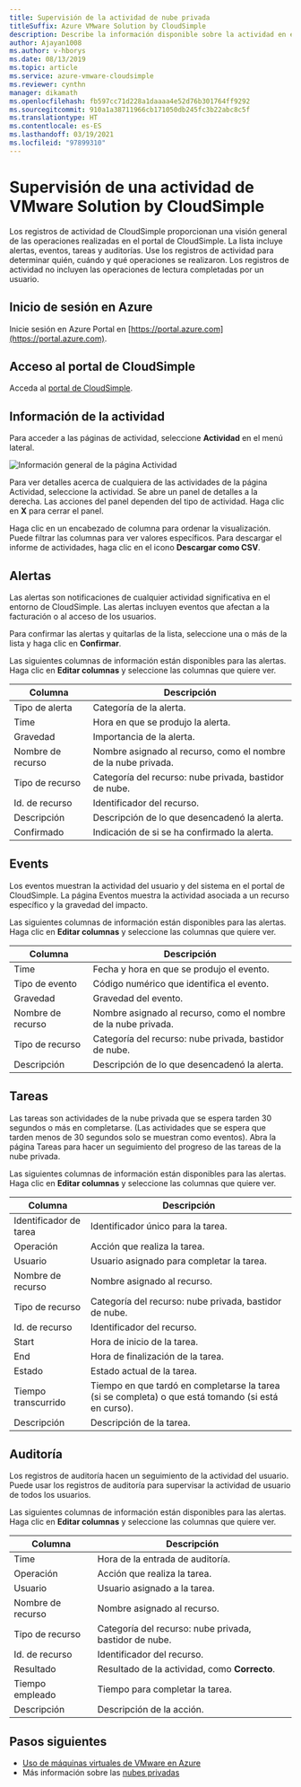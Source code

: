 ```yaml
---
title: Supervisión de la actividad de nube privada
titleSuffix: Azure VMware Solution by CloudSimple
description: Describe la información disponible sobre la actividad en el entorno de Azure VMware Solution by CloudSimple, incluidas alertas, eventos, tareas y auditorías.
author: Ajayan1008
ms.author: v-hborys
ms.date: 08/13/2019
ms.topic: article
ms.service: azure-vmware-cloudsimple
ms.reviewer: cynthn
manager: dikamath
ms.openlocfilehash: fb597cc71d228a1daaaa4e52d76b301764ff9292
ms.sourcegitcommit: 910a1a38711966cb171050db245fc3b22abc8c5f
ms.translationtype: HT
ms.contentlocale: es-ES
ms.lasthandoff: 03/19/2021
ms.locfileid: "97899310"
---
```

# <a name="monitor-vmware-solution-by-cloudsimple-activity"></a>Supervisión de una actividad de VMware Solution by CloudSimple

Los registros de actividad de CloudSimple proporcionan una visión general de las operaciones realizadas en el portal de CloudSimple.  La lista incluye alertas, eventos, tareas y auditorías.  Use los registros de actividad para determinar quién, cuándo y qué operaciones se realizaron.  Los registros de actividad no incluyen las operaciones de lectura completadas por un usuario.

## <a name="sign-in-to-azure"></a>Inicio de sesión en Azure

Inicie sesión en Azure Portal en [https://portal.azure.com](https://portal.azure.com).

## <a name="access-the-cloudsimple-portal"></a>Acceso al portal de CloudSimple

Acceda al [portal de CloudSimple](access-cloudsimple-portal.md).

## <a name="activity-information"></a>Información de la actividad

Para acceder a las páginas de actividad, seleccione **Actividad** en el menú lateral.

![Información general de la página Actividad](media/activity-page-overview.png)

Para ver detalles acerca de cualquiera de las actividades de la página Actividad, seleccione la actividad. Se abre un panel de detalles a la derecha. Las acciones del panel dependen del tipo de actividad. Haga clic en **X** para cerrar el panel.

Haga clic en un encabezado de columna para ordenar la visualización.  Puede filtrar las columnas para ver valores específicos.  Para descargar el informe de actividades, haga clic en el icono **Descargar como CSV**.

## <a name="alerts"></a>Alertas

Las alertas son notificaciones de cualquier actividad significativa en el entorno de CloudSimple.  Las alertas incluyen eventos que afectan a la facturación o al acceso de los usuarios.

Para confirmar las alertas y quitarlas de la lista, seleccione una o más de la lista y haga clic en **Confirmar**.

Las siguientes columnas de información están disponibles para las alertas. Haga clic en **Editar columnas** y seleccione las columnas que quiere ver.

| Columna | Descripción |
------------ | ------------- |
| Tipo de alerta | Categoría de la alerta.|
| Time | Hora en que se produjo la alerta. |
| Gravedad | Importancia de la alerta.|
| Nombre de recurso | Nombre asignado al recurso, como el nombre de la nube privada. |
| Tipo de recurso | Categoría del recurso: nube privada, bastidor de nube. |
| Id. de recurso | Identificador del recurso. |
| Descripción | Descripción de lo que desencadenó la alerta. |
| Confirmado | Indicación de si se ha confirmado la alerta. |

## <a name="events"></a>Events

Los eventos muestran la actividad del usuario y del sistema en el portal de CloudSimple. La página Eventos muestra la actividad asociada a un recurso específico y la gravedad del impacto.

Las siguientes columnas de información están disponibles para las alertas. Haga clic en **Editar columnas** y seleccione las columnas que quiere ver.

| Columna | Descripción |
------------ | ------------- |
| Time | Fecha y hora en que se produjo el evento. |
| Tipo de evento | Código numérico que identifica el evento. |
| Gravedad | Gravedad del evento.|
| Nombre de recurso | Nombre asignado al recurso, como el nombre de la nube privada. |
| Tipo de recurso | Categoría del recurso: nube privada, bastidor de nube. |
| Descripción | Descripción de lo que desencadenó la alerta. |

## <a name="tasks"></a>Tareas

Las tareas son actividades de la nube privada que se espera tarden 30 segundos o más en completarse. (Las actividades que se espera que tarden menos de 30 segundos solo se muestran como eventos). Abra la página Tareas para hacer un seguimiento del progreso de las tareas de la nube privada.

Las siguientes columnas de información están disponibles para las alertas. Haga clic en **Editar columnas** y seleccione las columnas que quiere ver.

| Columna | Descripción |
------------ | ------------- |
| Identificador de tarea | Identificador único para la tarea. |
| Operación | Acción que realiza la tarea. |
| Usuario | Usuario asignado para completar la tarea. |
| Nombre de recurso | Nombre asignado al recurso. |
| Tipo de recurso | Categoría del recurso: nube privada, bastidor de nube. |
| Id. de recurso | Identificador del recurso. |
| Start | Hora de inicio de la tarea. |
| End | Hora de finalización de la tarea. |
| Estado | Estado actual de la tarea. |
| Tiempo transcurrido | Tiempo en que tardó en completarse la tarea (si se completa) o que está tomando (si está en curso). |
| Descripción | Descripción de la tarea. |

## <a name="audit"></a>Auditoría

Los registros de auditoría hacen un seguimiento de la actividad del usuario. Puede usar los registros de auditoría para supervisar la actividad de usuario de todos los usuarios.

Las siguientes columnas de información están disponibles para las alertas. Haga clic en **Editar columnas** y seleccione las columnas que quiere ver.

| Columna | Descripción |
------------ | ------------- |
| Time | Hora de la entrada de auditoría. |
| Operación | Acción que realiza la tarea. |
| Usuario | Usuario asignado a la tarea. |
| Nombre de recurso | Nombre asignado al recurso. |
| Tipo de recurso | Categoría del recurso: nube privada, bastidor de nube. |
| Id. de recurso | Identificador del recurso. |
| Resultado | Resultado de la actividad, como **Correcto**. |
| Tiempo empleado | Tiempo para completar la tarea. |
| Descripción | Descripción de la acción. |

## <a name="next-steps"></a>Pasos siguientes

* [Uso de máquinas virtuales de VMware en Azure](quickstart-create-vmware-virtual-machine.md)
* Más información sobre las [nubes privadas](cloudsimple-private-cloud.md)
